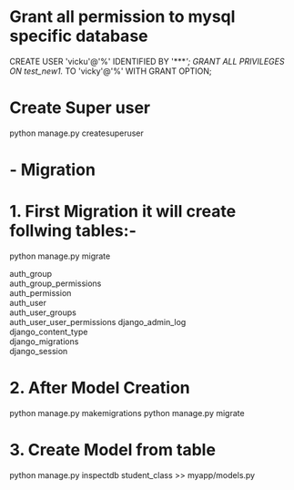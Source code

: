 # Grant all permission to mysql specific database
CREATE USER 'vicku'@'%' IDENTIFIED BY '****';
GRANT ALL PRIVILEGES ON test_new1.* TO 'vicky'@'%' WITH GRANT OPTION;

# Create Super user 
python manage.py createsuperuser

# - Migration
# 1. First Migration it will create follwing tables:- 
python manage.py migrate

auth_group                 
auth_group_permissions     
auth_permission            
auth_user                  
auth_user_groups           
auth_user_user_permissions 
django_admin_log           
django_content_type        
django_migrations          
django_session   

# 2. After Model Creation
python manage.py makemigrations
python manage.py migrate

# 3. Create Model from table
python manage.py inspectdb student_class >> myapp/models.py





